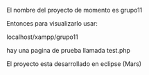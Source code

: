 El nombre del proyecto de momento es grupo11

Entonces para visualizarlo usar:

localhost/xampp/grupo11

hay una pagina de prueba llamada test.php

El proyecto esta desarrollado en eclipse (Mars) 
